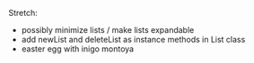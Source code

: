 Stretch:
- possibly minimize lists / make lists expandable
- add newList and deleteList as instance methods in List class
- easter egg with inigo montoya